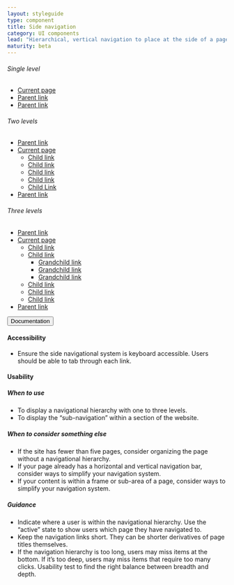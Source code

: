 ```yaml
---
layout: styleguide
type: component
title: Side navigation
category: UI components
lead: "Hierarchical, vertical navigation to place at the side of a page. Note: We're currently developing horizontal navigation and headers for the top of a page."
maturity: beta
---
```


<div class="preview">

  <h6 class="usa-heading-alt">Single level</h6>

  <div class="usa-grid">
    <aside class="usa-width-one-fourth">
      <ul class="usa-sidenav-list">
        <li>
          <a class="usa-current" href="#">Current page</a>
        </li>
        <li>
          <a href="#">Parent link</a>
        </li>
        <li>
          <a href="#">Parent link</a>
        </li>
      </ul>
    </aside>
  </div>

  <h6 class="usa-heading-alt">Two levels</h6>

  <div class="usa-grid">
    <aside class="usa-width-one-fourth">
      <ul class="usa-sidenav-list">
        <li>
          <a href="#">Parent link</a>
        </li>
        <li>
          <a class="usa-current" href="#">Current page</a>
          <ul class="usa-sidenav-sub_list">
            <li>
              <a href="#">Child link</a>
            </li>
            <li>
              <a href="#">Child link</a>
            </li>
            <li>
              <a href="#">Child link</a>
            </li>
            <li>
              <a href="#">Child link</a>
            </li>
            <li>
              <a class="usa-current" href="#">Child Link</a>
            </li>
          </ul>
        </li>
        <li>
          <a href="#">Parent link</a>
        </li>
      </ul>
    </aside>
  </div>

  <h6 class="usa-heading-alt">Three levels</h6>

  <div class="usa-grid">
    <aside class="usa-width-one-fourth">
      <ul class="usa-sidenav-list">
        <li>
          <a href="#">Parent link</a>
        </li>
        <li>
          <a class="usa-current" href="#">Current page</a>
          <ul class="usa-sidenav-sub_list">
            <li>
              <a href="#">Child link</a>
            </li>
            <li>
              <a href="#">Child link</a>
              <ul class="usa-sidenav-sub_list">
                <li>
                  <a href="#">Grandchild link</a>
                </li>
                <li>
                  <a href="#">Grandchild link</a>
                </li>
                <li>
                  <a class="usa-current" href="#">Grandchild link</a>
                </li>
              </ul>
            </li>
            <li>
              <a href="#">Child link</a>
            </li>
            <li>
              <a href="#">Child link</a>
            </li>
            <li>
              <a href="#">Child link</a>
            </li>
          </ul>
        </li>
        <li>
          <a href="#">Parent link</a>
        </li>
      </ul>
    </aside>
  </div>

</div>

<div class="usa-accordion-bordered">
  <button class="usa-button-unstyled usa-accordion-button"
      aria-expanded="true" aria-controls="collapsible-0">
    Documentation
  </button>
  <div id="collapsible-0" aria-hidden="false" class="usa-accordion-content">
    <h4 class="usa-heading">Accessibility</h4>
    <ul class="usa-content-list">
      <li>Ensure the side navigational system is keyboard accessible. Users should be able to tab through each link.</li>
    </ul>
    <h4 class="usa-heading">Usability</h4>
    <h5>When to use</h5>
    <ul class="usa-content-list">
      <li>To display a navigational hierarchy with one to three levels.</li>
      <li>To display the “sub-navigation” within a section of the website.</li>
    </ul>
    <h5>When to consider something else</h5>
    <ul class="usa-content-list">
      <li>If the site has fewer than five pages, consider organizing the page without a navigational hierarchy.</li>
      <li>If your page already has a horizontal and vertical navigation bar, consider ways to simplify your navigation system.</li>
      <li>If your content is within a frame or sub-area of a page, consider ways to simplify your navigation system.</li>
    </ul>
    <h5>Guidance</h5>
    <ul class="usa-content-list">
      <li>Indicate where a user is within the navigational hierarchy. Use the “active” state to show users which page they have navigated to.</li>
      <li>Keep the navigation links short. They can be shorter derivatives of page titles themselves.</li>
      <li>If the navigation hierarchy is too long, users may miss items at the bottom. If it’s too deep, users may miss items that require too many clicks. Usability test to find the right balance between breadth and depth.</li>
    </ul>
  </div>
</div>
